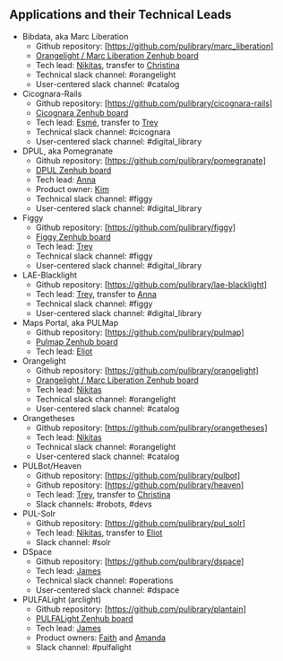 ## Applications and their Technical Leads
* Bibdata, aka Marc Liberation
  * Github repository: [https://github.com/pulibrary/marc_liberation]
  * [Orangelight / Marc Liberation Zenhub board](https://app.zenhub.com/workspaces/orangelightmarcliberation-571691cab409d8d821b873be/board?repos=21954918)
  * Tech lead: [Nikitas](https://github.com/tampakis), transfer to [Christina](https://github.com/christinach)
  * Technical slack channel: #orangelight
  * User-centered slack channel: #catalog
* Cicognara-Rails
  * Github repository: [https://github.com/pulibrary/cicognara-rails]
  * [Cicognara Zenhub board](https://app.zenhub.com/workspaces/cicognara-5cf11cb3689f9c7a4ead9571/board?repos=57136753)
  * Tech lead: [Esmé](https://github.com/escowles), transfer to [Trey](https://github.com/tpendragon)
  * Technical slack channel: #cicognara
  * User-centered slack channel: #digital_library
* DPUL, aka Pomegranate
  * Github repository: [https://github.com/pulibrary/pomegranate]
  * [DPUL Zenhub board](https://app.zenhub.com/workspaces/dpul-5cc9dbb2262a972347170639/board?repos=49439415&showEstimates=false&showReleases=false)
  * Tech lead: [Anna](https://github.com/hackmastera)
  * Product owner: [Kim](https://github.com/kelea99)
  * Technical slack channel: #figgy
  * User-centered slack channel: #digital_library
* Figgy
  * Github repository: [https://github.com/pulibrary/figgy]
  * [Figgy Zenhub board](https://app.zenhub.com/workspaces/figgystudio-5c06d2e24b5806bc2bfa890b/board)
  * Tech lead: [Trey](https://github.com/tpendragon)
  * Technical slack channel: #figgy
  * User-centered slack channel: #digital_library
* LAE-Blacklight
  * Github repository: [https://github.com/pulibrary/lae-blacklight]
  * Tech lead: [Trey](https://github.com/tpendragon), transfer to [Anna](https://github.com/hackmastera)
  * Technical slack channel: #figgy
  * User-centered slack channel: #digital_library
* Maps Portal, aka PULMap
  * Github repository: [https://github.com/pulibrary/pulmap]
  * [Pulmap Zenhub board](https://app.zenhub.com/workspaces/pulmap-5cf5538c08e7e9307cd79c45/board?repos=26446857)
  * Tech lead: [Eliot](https://github.com/eliotjordan)
* Orangelight
  * Github repository: [https://github.com/pulibrary/orangelight]
  * [Orangelight / Marc Liberation Zenhub board](https://app.zenhub.com/workspaces/orangelightmarcliberation-571691cab409d8d821b873be/board?repos=21954918)
  * Tech lead: [Nikitas](https://github.com/tampakis)
  * Technical slack channel: #orangelight
  * User-centered slack channel: #catalog
* Orangetheses
  * Github repository: [https://github.com/pulibrary/orangetheses]
  * Tech lead: [Nikitas](https://github.com/tampakis)
  * Technical slack channel: #orangelight
  * User-centered slack channel: #catalog
* PULBot/Heaven
  * Github repository: [https://github.com/pulibrary/pulbot]
  * Github repository: [https://github.com/pulibrary/heaven]
  * Tech lead: [Trey](https://github.com/tpendragon), transfer to [Christina](https://github.com/christinach)
  * Slack channels: #robots, #devs
* PUL-Solr
  * Github repository: [https://github.com/pulibrary/pul_solr]
  * Tech lead: [Nikitas](https://github.com/tampakis), transfer to [Eliot](https://github.com/eliotjordan)
  * Slack channel: #solr
* DSpace
  * Github repository: [https://github.com/pulibrary/dspace]
  * Tech lead: [James](https://github.com/jrgriffiniii)
  * Technical slack channel: #operations
  * User-centered slack channel: #dspace
* PULFALight (arclight)
  * Github repository: [https://github.com/pulibrary/plantain]
  * [PULFALight Zenhub board](https://app.zenhub.com/workspaces/plantain-5da4b7d9f037f100019dba23/board?repos=157741631)
  * Tech lead: [James](https://github.com/jrgriffiniii)
  * Product owners: [Faith](https://github.com/faithc) and [Amanda](https://github.com/apferrar)
  * Slack channel: #pulfalight
